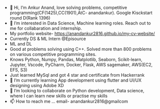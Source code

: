 - 👋 Hi, I’m Ankur Anand, love solving problems, competitive programming(CF(1425),CC(1901),AtC- anandankur). Google Kisckstart round D(Rank 1396)
- 👀 I’m interested in Data Science, Machine learning roles. Reach out to me for collabaration and internship.
- My portfolio website- https://anandankur2816.github.io/my-cv-website/
- Currently DS & ML Intern @Episource
- ML and DL 
- Good at problems solving using C++. Solved more than 800 problems on various competitive programming sites. 
- Knows Python, Numpy, Pandas, Matplotlib, Seaborn, Scikit-learn, Jupyter, Vscode, PyCharm, Docker, Flask, AWS sagemaker, AWS(EC2, EFS, S3)
-  Just learned MySql and got 4 star and certificate from Hackerrank
- 🌱 I’m currently learning App development using flutter and UI/UX designing using Adobe XD
- 💞️ I’m looking to collaborate on Python development, Data science, where I can learn new skills or practise my skills 
- 📫 How to reach me ... email- anandankur2816@gmailcom

<!---
anandankur2816/anandankur2816 is a ✨ special ✨ repository because its `README.md` (this file) appears on your GitHub profile.
You can click the Preview link to take a look at your changes.
--->

